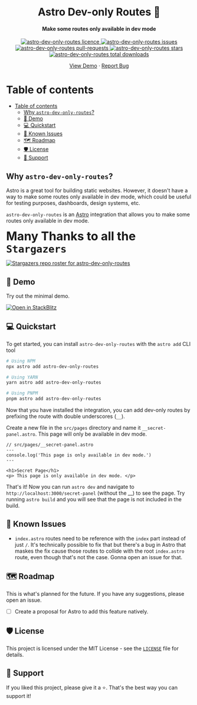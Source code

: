 <h1 align="center">Astro Dev-only Routes 🚀</h1>
<h4 align="center">Make some routes only available in dev mode</h4>

<p align="center">
    <a href="https://github.com/MoustaphaDev/astro-dev-only-routes/blob/master/LICENSE" target="_blank">
        <img src="https://img.shields.io/github/license/MoustaphaDev/astro-dev-only-routes?style=flat-square" alt="astro-dev-only-routes licence" />
    </a>
    <a href="https://github.com/MoustaphaDev/astro-dev-only-routes/issues" target="_blank">
        <img src="https://img.shields.io/github/issues/MoustaphaDev/astro-dev-only-routes?style=flat-square" alt="astro-dev-only-routes issues"/>
    </a>
    <a href="https://github.com/MoustaphaDev/astro-dev-only-routes/pulls" target="_blank">
        <img src="https://img.shields.io/github/issues-pr/MoustaphaDev/astro-dev-only-routes?style=flat-square" alt="astro-dev-only-routes pull-requests"/>
    </a>
    <a href="https://github.com/MoustaphaDev/astro-dev-only-routes/stargazers" target="_blank">
        <img src="https://img.shields.io/github/stars/MoustaphaDev/astro-dev-only-routes?style=flat-square" alt="astro-dev-only-routes stars"/>
    </a>
    <a href="https://npmjs.com/package/astro-dev-only-routes" target="_blank">
        <img src="https://img.shields.io/npm/dt/astro-dev-only-routes.svg" alt="astro-dev-only-routes total downloads" />
    </a>
</p>

<p align="center">
    <a href="https://stackblitz.com/github/MoustaphaDev/astro-dev-only-routes/tree/main/demo" target="_blank">View Demo</a>
    ·
    <a href="https://github.com/MoustaphaDev/astro-dev-only-routes/issues/new/choose" target="_blank">Report Bug</a>
</p>


<!-- TOC start -->
# Table of contents
- [Table of contents](#table-of-contents)
  - [Why `astro-dev-only-routes`?](#why-astro-dev-only-routes)
  - [🚀 Demo](#-demo)
  - [💻 Quickstart](#-quickstart)
  - [🐛 Known Issues](#-known-issues)
  - [🗺️ Roadmap](#️-roadmap)
  - [🛡️ License](#️-license)
  - [🙏 Support](#-support)
<!-- TOC end --><!-- Generated with https://marketplace.visualstudio.com/items?itemName=yzhang.markdown-all-in-one -->

## Why `astro-dev-only-routes`?
Astro is a great tool for building static websites. However, it doesn't have a way to make some routes only available in dev mode, which could be useful for testing purposes, dashboards, design systems, etc.

`astro-dev-only-routes` is an [Astro](https://astro.build/) integration that allows you to make some routes only available in dev mode.

<strong style="font-size:2rem">Many Thanks to all the `Stargazers`</strong>

[![Stargazers repo roster for astro-dev-only-routes](https://reporoster.com/stars/MoustaphaDev/astro-dev-only-routes)](https://github.com/MoustaphaDev/astro-dev-only-routes/stargazers)

## 🚀 Demo
Try out the minimal demo.

[![Open in StackBlitz](https://developer.stackblitz.com/img/open_in_stackblitz.svg)](https://stackblitz.com/github/MoustaphaDev/astro-dev-only-routes/tree/main/demo)

## 💻 Quickstart

To get started, you can install `astro-dev-only-routes` with the `astro add` CLI tool
```sh
# Using NPM
npx astro add astro-dev-only-routes

# Using YARN
yarn astro add astro-dev-only-routes

# Using PNPM
pnpm astro add astro-dev-only-routes
```

Now that you have installed the integration, you can add dev-only routes by prefixing the route with double underscores (`__`).

Create a new file in the `src/pages` directory and name it `__secret-panel.astro`. This page will only be available in dev mode.
```astro
// src/pages/__secret-panel.astro
---
console.log('This page is only available in dev mode.')
---

<h1>Secret Page</h1>
<p> This page is only available in dev mode. </p>
```


That's it! Now you can run `astro dev` and navigate to `http://localhost:3000/secret-panel` (without the __) to see the page.
Try running `astro build` and you will see that the page is not included in the build.

## 🐛 Known Issues
-  `index.astro` routes need to be reference with the `index` part instead of just `/`. It's technically possible to fix that but there's a bug in Astro that maskes the fix cause those routes to collide with the root `index.astro` route, even though that's not the case. Gonna open an issue for that.

## 🗺️ Roadmap
This is what's planned for the future. If you have any suggestions, please open an issue.
- [ ] Create a proposal for Astro to add this feature natively.

## 🛡️ License
This project is licensed under the MIT License - see the [`LICENSE`](LICENSE) file for details.

## 🙏 Support

If you liked this project, please give it a ⭐️. That's the best way you can support it!
